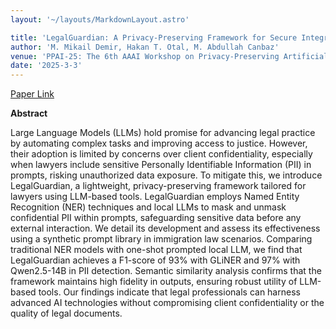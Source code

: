 ```yaml
---
layout: '~/layouts/MarkdownLayout.astro'

title: 'LegalGuardian: A Privacy-Preserving Framework for Secure Integration of Large Language Models in Legal Practice'
author: 'M. Mikail Demir, Hakan T. Otal, M. Abdullah Canbaz'
venue: 'PPAI-25: The 6th AAAI Workshop on Privacy-Preserving Artificial Intelligence'
date: '2025-3-3'
---
```


[Paper Link](https://arxiv.org/abs/2501.10915)

**Abstract**

Large Language Models (LLMs) hold promise for advancing legal practice by automating complex tasks and improving access to justice. However, their adoption is limited by concerns over client confidentiality, especially when lawyers include sensitive Personally Identifiable Information (PII) in prompts, risking unauthorized data exposure. To mitigate this, we introduce LegalGuardian, a lightweight, privacy-preserving framework tailored for lawyers using LLM-based tools. LegalGuardian employs Named Entity Recognition (NER) techniques and local LLMs to mask and unmask confidential PII within prompts, safeguarding sensitive data before any external interaction. We detail its development and assess its effectiveness using a synthetic prompt library in immigration law scenarios. Comparing traditional NER models with one-shot prompted local LLM, we find that LegalGuardian achieves a F1-score of 93% with GLiNER and 97% with Qwen2.5-14B in PII detection. Semantic similarity analysis confirms that the framework maintains high fidelity in outputs, ensuring robust utility of LLM-based tools. Our findings indicate that legal professionals can harness advanced AI technologies without compromising client confidentiality or the quality of legal documents.
